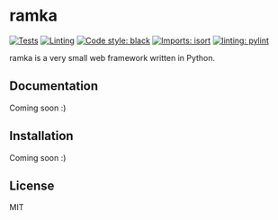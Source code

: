 # ramka

[![Tests](https://github.com/mateuszcisek/ramka/actions/workflows/tests.yaml/badge.svg)](https://github.com/mateuszcisek/ramka/actions/workflows/tests.yaml)
[![Linting](https://github.com/mateuszcisek/ramka/actions/workflows/linting.yaml/badge.svg)](https://github.com/mateuszcisek/ramka/actions/workflows/linting.yaml)
[![Code style: black](https://img.shields.io/badge/code%20style-black-000000.svg)](https://github.com/psf/black)
[![Imports: isort](https://img.shields.io/badge/%20imports-isort-%231674b1?style=flat&labelColor=ef8336)](https://pycqa.github.io/isort/)
[![linting: pylint](https://img.shields.io/badge/linting-pylint-yellowgreen)](https://github.com/PyCQA/pylint)


ramka is a very small web framework written in Python.

## Documentation

Coming soon :)

## Installation

Coming soon :)

## License

MIT
